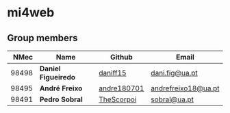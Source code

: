 # mi4web

## Group members

| NMec | Name | Github | Email |
|--:|---|---|---|
| 98498 | **Daniel Figueiredo** | [daniff15](https://github.com/daniff15) | dani.fig@ua.pt |
| 98495 | **André Freixo** | [andre180701](https://github.com/andre180701) | andrefreixo18@ua.pt |
| 98491 | **Pedro Sobral** | [TheScorpoi](https://github.com/TheScorpoi) | sobral@ua.pt |
